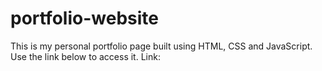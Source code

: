 # portfolio-website
This is my personal portfolio page built using HTML, CSS and JavaScript. Use the link below to access it. Link:
